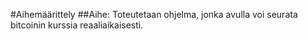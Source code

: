 #Aihemäärittely
##Aihe:
Toteutetaan ohjelma, jonka avulla voi seurata bitcoinin kurssia reaaliaikaisesti. 
